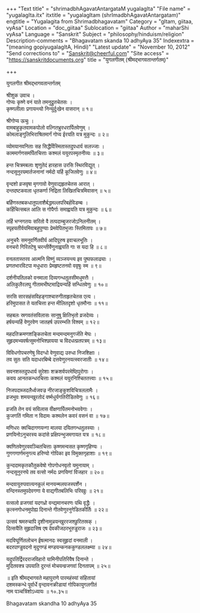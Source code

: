 +++
"Text title" = "shrimadbhAgavatAntargataM yugalagIta"
"File name" = "yugalagIta.itx"
itxtitle = "yugalagItam (shrImadbhAgavatAntargatam)"
engtitle = "Yugalagita from Shrimadbhagavatam"
Category = "gItam, giitaa, vyAsa"
Location = "doc_giitaa"
Sublocation = "giitaa"
Author = "maharShi vyAsa"
Language = "Sanskrit"
Subject = "philosophy/hinduism/religion"
Description-comments = "Bhagavatam skanda 10 adhyAya 35"
Indexextra = "(meaning gopiyugalagItA, Hindi)"
"Latest update" = "November 10, 2012"
"Send corrections to" = "Sanskrit@cheerful.com"
"Site access" = "https://sanskritdocuments.org"
title = "युगलगीतम् (श्रीमद्भागवतान्तर्गतम्)"

+++
  
 युगलगीत श्रीमद्भागवतान्तर्गतम्   
  
श्रीशुक उवाच ।  
गोप्यः कृष्णे वनं याते तमनुद्रुतचेतसः ।  
कृष्णलीलाः प्रगायन्त्यो निन्युर्दुःखेन वासरान् ॥ १॥  
  
श्रीगोप्य ऊचुः ।  
वामबाहुकृतवामकपोलो वल्गितभ्रुरधरार्पितवेणुम् ।  
कोमलाङ्गुलिभिराश्रितमार्गं गोप्य ईरयति यत्र मुकुन्दः ॥ २॥  
  
व्योमयानवनिताः सह सिद्धैर्विस्मितास्तदुपधार्य सलज्जाः ।  
काममार्गणसमर्पितचित्ताः कश्मलं ययुरपस्मृतनीव्यः ॥ ३॥  
  
हन्त चित्रमबलाः शृणुतेदं हारहास उरसि स्थिरविद्युत् ।  
नन्दसूनुरयमार्तजनानां नर्मदो यर्हि कूजितवेणुः ॥ ४॥  
  
वृन्दशो व्रजवृषा मृगगावो वेणुवाद्यहृतचेतस आरात् ।  
दन्तदष्टकवला धृतकर्णा निद्रिता लिखितचित्रमिवासन् ॥ ५॥  
  
बर्हिणस्तबकधातुपलाशैर्बद्धमल्लपरिबर्हविडम्बः ।  
कर्हिचित्सबल आलि स गोपैर्गाः समाह्वयति यत्र मुकुन्दः ॥ ६॥  
  
तर्हि भग्नगतयः सरितो वै तत्पदाम्बुजरजोऽनिलनीतम् ।  
स्पृहयतीर्वयमिवाबहुपुण्याः प्रेमवेपितभुजाः स्तिमितापः ॥ ७॥  
  
अनुचरैः समनुवर्णितवीर्य आदिपूरुष इवाचलभूतिः ।  
वनचरो गिरितटेषु चरन्तीर्वेणुनाह्वयति गाः स यदा हि ॥ ८॥  
  
वनलतास्तरव आत्मनि विष्णुं व्यञ्जयन्त्य इव पुष्पफलाढ्याः ।  
प्रणतभारविटपा मधुधाराः प्रेमहृष्टतनवो ववृषुः स्म ॥ ९॥  
  
दर्शनीयतिलको वनमाला दिव्यगन्धतुलसीमधुमत्तैः ।  
अलिकुलैरलघु गीतामभीष्टमाद्रियन्यर्हि सन्धितवेणुः ॥ १०॥  
  
सरसि सारसहंसविहङ्गाश्चारुगीताहृतचेतस एत्य ।  
हरिमुपासत ते यतचित्ता हन्त मीलितदृशो धृतमौनाः ॥ ११॥  
  
सहबलः स्रगवतंसविलासः सानुषु क्षितिभृतो व्रजदेव्यः ।  
हर्षयन्यर्हि वेणुरवेण जातहर्ष उपरम्भति विश्वम् ॥ १२॥  
  
महदतिक्रमणशङ्कितचेता मन्दमन्दमनुगर्जति मेघः ।  
सुहृदमभ्यवर्षत्सुमनोभिश्छायया च विदधत्प्रतपत्रम् ॥ १३॥  
  
विविधगोपचरणेषु विदग्धो वेणुवाद्य उरुधा निजशिक्षाः ।  
तव सुतः सति यदाधरबिम्बे दत्तवेणुरनयत्स्वरजातीः ॥ १४॥  
  
सवनशस्तदुपधार्य सुरेशाः शक्रशर्वपरमेष्ठिपुरोगाः ।  
कवय आनतकन्धरचित्ताः कश्मलं ययुरनिश्चिततत्त्वाः ॥ १५॥  
  
निजपदाब्जदलैर्ध्वजवज्र नीरजाङ्कुशविचित्रललामैः ।  
व्रजभुवः शमयन्खुरतोदं वर्ष्मधुर्यगतिरीडितवेणुः ॥ १६॥  
  
व्रजति तेन वयं सविलास वीक्षणार्पितमनोभववेगाः ।  
कुजगतिं गमिता न विदामः कश्मलेन कवरं वसनं वा ॥ १७॥  
  
मणिधरः क्वचिदागणयन्गा मालया दयितगन्धतुलस्याः ।  
प्रणयिनोऽनुचरस्य कदांसे प्रक्षिपन्भुजमगायत यत्र ॥ १८॥  
  
क्वणितवेणुरववञ्चितचित्ताः कृष्णमन्वसत कृष्णगृहिण्यः ।  
गुणगणार्णमनुगत्य हरिण्यो गोपिका इव विमुक्तगृहाशाः ॥ १९॥  
  
कुन्ददामकृतकौतुकवेषो गोपगोधनवृतो यमुनायाम् ।  
नन्दसूनुरनघे तव वत्सो नर्मदः प्रणयिणां विजहार ॥ २०॥  
  
मन्दवायुरुपवात्यनकूलं मानयन्मलयजस्पर्शेन ।  
वन्दिनस्तमुपदेवगणा ये वाद्यगीतबलिभिः परिवव्रुः ॥ २१॥  
  
वत्सलो व्रजगवां यदगध्रो वन्द्यमानचरणः पथि वृद्धैः ।  
कृत्स्नगोधनमुपोह्य दिनान्ते गीतवेणुरनुगेडितकीर्तिः ॥ २२॥  
  
उत्सवं श्रमरुचापि दृशीनामुन्नयन्खुररजश्छुरितस्रक् ।  
दित्सयैति सुहृदासिष एष देवकीजठरभूरुडुराजः ॥ २३॥  
  
मदविघूर्णितलोचन ईषत्मानदः स्वसुहृदां वनमाली ।  
बदरपाण्डुवदनो मृदुगण्डं मण्डयन्कनककुण्डललक्ष्म्या ॥ २४॥  
  
यदुपतिर्द्विरदराजविहारो यामिनीपतिरिवैष दिनान्ते ।  
मुदितवक्त्र उपयाति दुरन्तं मोचयन्व्रजगवां दिनतापम् ॥ २५॥  
  
॥ इति श्रीमद्भागवते महापुराणे पारमहंस्यां संहितायां  
दशमस्कन्धे पूर्वार्धे वृन्दावनक्रीडायां गोपिकायुगलगीतं  
नाम पञ्चत्रिंशोऽध्यायः ॥ १०.३५॥  
  
  
Bhagavatam skandha 10 adhyAya 35  
  
